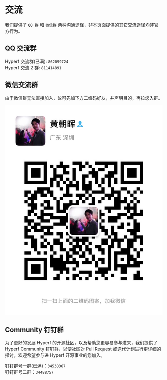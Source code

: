 # 交流

我们提供了 `QQ 群` 和 `微信群` 两种沟通途径，非本页面提供的其它交流途径均非官方行为。

## QQ 交流群

Hyperf 交流群(已满): `862099724`   
Hyperf 交流 2 群: `811414891`

## 微信交流群

由于微信群无法直接加入，故可先加下方二维码好友，并声明目的，再拉您入群。

![wechat](imgs/wechat.jpg ':size=375')

## Community 钉钉群

为了更好的发展 Hyperf 的开源社区，以及帮助您更容易参与进来，我们提供了 Hyperf Community 钉钉群，以便社区对 Pull Request 或迭代计划进行更详细的探讨，欢迎希望参与进 Hyperf 开源事业的您加入。

钉钉群号一群(已满)：`34538367`   
钉钉群号二群：`34488757`
